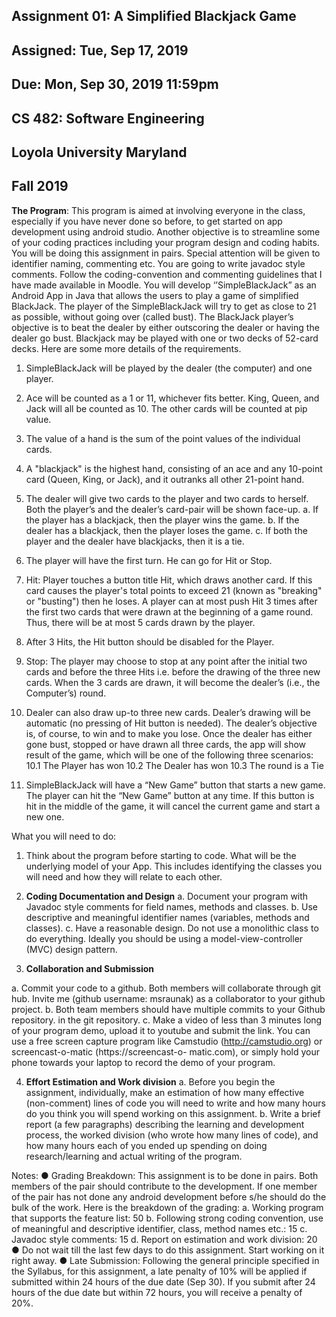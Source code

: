 ## Assignment 01: A Simplified Blackjack Game
## Assigned: Tue, Sep 17, 2019
## Due: Mon, Sep 30, 2019 11:59pm

## CS 482: Software Engineering
## Loyola University Maryland
## Fall 2019

__The Program__: This program is aimed at involving everyone in the class, especially if you have never
done so before, to get started on app development using android studio. Another objective is to
streamline some of your coding practices including your program design and coding habits. You will
be doing this assignment in pairs. Special attention will be given to identifier naming, commenting etc.
You are going to write javadoc style comments. Follow the coding-convention and commenting
guidelines that I have made available in Moodle.
You will develop ‘’SimpleBlackJack” as an Android App in Java that allows the users to play a game
of simplified BlackJack. The player of the SimpleBlackJack will try to get as close to 21 as possible,
without going over (called bust). The BlackJack player’s objective is to beat the dealer by either
outscoring the dealer or having the dealer go bust. Blackjack may be played with one or two decks of
52-card decks. Here are some more details of the requirements.
1. SimpleBlackJack will be played by the dealer (the computer) and one player.
2. Ace will be counted as a 1 or 11, whichever fits better. King, Queen, and Jack will all be
counted as 10. The other cards will be counted at pip value.
3. The value of a hand is the sum of the point values of the individual cards.
4. A &quot;blackjack&quot; is the highest hand, consisting of an ace and any 10-point card (Queen, King,
or Jack), and it outranks all other 21-point hand.
5. The dealer will give two cards to the player and two cards to herself. Both the player’s and
the dealer’s card-pair will be shown face-up.
a. If the player has a blackjack, then the player wins the game.
b. If the dealer has a blackjack, then the player loses the game.
c. If both the player and the dealer have blackjacks, then it is a tie.
6. The player will have the first turn. He can go for Hit or Stop.
7. Hit: Player touches a button title Hit, which draws another card. If this card causes the
player&#39;s total points to exceed 21 (known as &quot;breaking&quot; or &quot;busting&quot;) then he loses. A
player can at most push Hit 3 times after the first two cards that were drawn at the
beginning of a game round. Thus, there will be at most 5 cards drawn by the player.
8. After 3 Hits, the Hit button should be disabled for the Player.
9. Stop: The player may choose to stop at any point after the initial two cards and before the
three Hits i.e. before the drawing of the three new cards. When the 3 cards are drawn, it
will become the dealer’s (i.e., the Computer’s) round.
10. Dealer can also draw up-to three new cards. Dealer’s drawing will be automatic (no
pressing of Hit button is needed). The dealer’s objective is, of course, to win and to make
you lose. Once the dealer has either gone bust, stopped or have drawn all three cards, the
app will show result of the game, which will be one of the following three scenarios:
10.1 The Player has won
10.2 The Dealer has won
10.3 The round is a Tie

11. SimpleBlackJack will have a “New Game” button that starts a new game. The player can hit
the “New Game” button at any time. If this button is hit in the middle of the game, it will
cancel the current game and start a new one.

What you will need to do:
1. Think about the program before starting to code. What will be the underlying model of your
App. This includes identifying the classes you will need and how they will relate to each other.
2. __Coding Documentation and Design__
a. Document your program with Javadoc style comments for field names, methods and
classes.
b. Use descriptive and meaningful identifier names (variables, methods and classes).
c. Have a reasonable design. Do not use a monolithic class to do everything. Ideally you
should be using a model-view-controller (MVC) design pattern.

3. __Collaboration and Submission__

 a. Commit your code to a github. Both members will collaborate through git hub. Invite
me (github username: msraunak) as a collaborator to your github project.
 b. Both team members should have multiple commits to your Github repository. in the
git repository.
 c. Make a video of less than 3 minutes long of your program demo, upload it to
youtube and submit the link. You can use a free screen capture program like
Camstudio (http://camstudio.org) or screencast-o-matic (https://screencast-o-
matic.com), or simply hold your phone towards your laptop to record the demo of
your program.

4. __Effort Estimation and Work division__
a. Before you begin the assignment, individually, make an estimation of how many
effective (non-comment) lines of code you will need to write and how many hours do
you think you will spend working on this assignment.
b. Write a brief report (a few paragraphs) describing the learning and development
process, the worked division (who wrote how many lines of code), and how many
hours each of you ended up spending on doing research/learning and actual writing
of the program.

Notes:
● Grading Breakdown: This assignment is to be done in pairs. Both members of the pair
should contribute to the development. If one member of the pair has not done any android
development before s/he should do the bulk of the work. Here is the breakdown of the
grading:
a. Working program that supports the feature list: 50
b. Following strong coding convention, use of meaningful
and descriptive identifier, class, method names etc.: 15
c. Javadoc style comments: 15
d. Report on estimation and work division: 20
● Do not wait till the last few days to do this assignment. Start working on it right away.
● Late Submission: Following the general principle specified in the Syllabus, for this assignment,
a late penalty of 10% will be applied if submitted within 24 hours of the due date (Sep 30). If
you submit after 24 hours of the due date but within 72 hours, you will receive a penalty of
20%.
